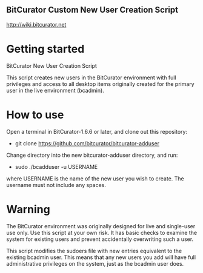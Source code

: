 BitCurator Custom New User Creation Script
------------------------------------------
<http://wiki.bitcurator.net>

# Getting started


BitCurator New User Creation Script

This script creates new users in the BitCurator environment with full privileges and access to all desktop items originally created for the primary user in the live environment (bcadmin).

# How to use

Open a terminal in BitCurator-1.6.6 or later, and clone out this repository:

 * git clone https://github.com/bitcurator/bitcurator-adduser

Change directory into the new bitcurator-adduser directory, and run:

 * sudo ./bcadduser -u USERNAME

where USERNAME is the name of the new user you wish to create. The username must not include any spaces.

# Warning

The BitCurator environment was originally designed for live and single-user use only. Use this script at your own risk. It has basic checks to examine the system for existing users and prevent accidentally overwriting such a user. 

This script modifies the sudoers file with new entries equivalent to the existing bcadmin user. This means that any new users you add will have full administrative privileges on the system, just as the bcadmin user does.